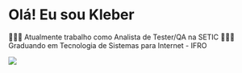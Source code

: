 # Olá! Eu sou Kleber

👨🏻‍💻 Atualmente trabalho como Analista de Tester/QA na SETIC
👨🏻‍🎓 Graduando em Tecnologia de Sistemas para Internet - IFRO

<div>
  <a href="www.linkedin.com/in/kleber-nogueira-438061192" target="_blank"><img src="https://img.shields.io/badge/-LinkedIn-%230077B5?style=for-the-badge&logo=linkedin&logoColor=white" target="_blank"></a>
</div>
